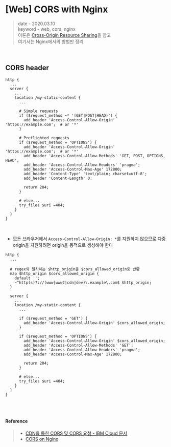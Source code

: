 # [Web] CORS with Nginx
> date - 2020.03.10  
> keyword - web, cors, nginx  
> 이론은 [Cross-Origin Resource Sharing](./cors.md)을 참고  
> 여기서는 Nginx에서의 방법만 정리  

<br>

## CORS header
```nginx
http {
  ...
  server {
    ...
    location /my-static-content {
      ...
      
      # Simple requests
      if ($request_method ~* '(GET|POST|HEAD)') {
        add_header 'Access-Control-Allow-Origin' 'https://example.com';  # or '*'
      }

      # Preflighted requests
      if ($request_method = 'OPTIONS') {
        add_header 'Access-Control-Allow-Origin' 'https://example.com';  # or '*'
        add_header 'Access-Control-Allow-Methods' 'GET, POST, OPTIONS, HEAD';
        add_header 'Access-Control-Allow-Headers' 'pragma';
        add_header 'Access-Control-Max-Age' 172800;
        add_header 'Content-Type' 'text/plain; charset=utf-8';
        add_header 'Content-Length' 0;

        return 204;
      }
      
      # else...
      try_files $uri =404;
    }
  }
}
```

<br>

* 모든 브라우저에서 `Access-Control-Allow-Origin: *`를 지원하지 않으므로 다중 origin을 지원하려면 origin을 동적으로 생성해야 한다
```nginx
http {
  ...

  # regex와 일치하는 $http_origin을 $cors_allowed_origin로 반환
  map $http_origin $cors_allowed_origin {
    default '';
    ~^http(s)?://(www|www2|cdn|dev)\.example\.com$ $http_origin;
  }

  server {
    ...
    location /my-static-content {
      ...
        
      if ($request_method = 'GET') {
        add_header 'Access-Control-Allow-Origin' $cors_allowed_origin;
      }

      if ($request_method = 'OPTIONS') {
        add_header 'Access-Control-Allow-Origin' $cors_allowed_origin;
        add_header 'Access-Control-Allow-Methods' 'GET';
        add_header 'Access-Control-Allow-Headers' 'pragma';
        add_header 'Access-Control-Max-Age' 172800;

        return 204;
      }
      
      # else...
      try_files $uri =404;
    }
  }
}
```


<br><br>

#### Reference
> * [CDN을 통한 CORS 및 CORS 요청 - IBM Cloud 문서](https://cloud.ibm.com/docs/CDN?topic=CDN-cors-and-cors-requests-through-your-cdn&locale=ko)
> * [CORS on Nginx](https://enable-cors.org/server_nginx.html)
